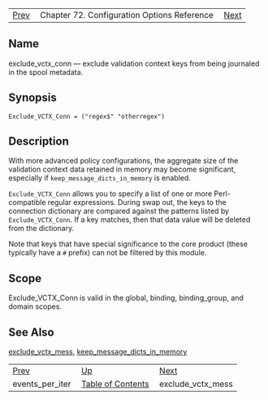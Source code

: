 |     |     |     |
| --- | --- | --- |
| [Prev](conf.ref.events_per_iter)  | Chapter 72. Configuration Options Reference |  [Next](conf.ref.exclude_vctx_mess) |

<a name="conf.ref.exclude_vctx_conn"></a>
## Name

exclude_vctx_conn — exclude validation context keys from being journaled in the spool metadata.

## Synopsis

`Exclude_VCTX_Conn = ("regex$" "otherregex")`

<a name="idp24645824"></a>
## Description

With more advanced policy configurations, the aggregate size of the validation context data retained in memory may become significant, especially if `keep_message_dicts_in_memory` is enabled.

`Exclude_VCTX_Conn` allows you to specify a list of one or more Perl-compatible regular expressions. During swap out, the keys to the connection dictionary are compared against the patterns listed by `Exclude_VCTX_Conn`. If a key matches, then that data value will be deleted from the dictionary.

Note that keys that have special significance to the core product (these typically have a `#` prefix) can not be filtered by this module.

<a name="idp24651184"></a>
## Scope

Exclude_VCTX_Conn is valid in the global, binding, binding_group, and domain scopes.

<a name="idp24653056"></a>
## See Also

[exclude_vctx_mess](conf.ref.exclude_vctx_mess "exclude_vctx_mess"), [keep_message_dicts_in_memory](conf.ref.keep_message_dicts_in_memory "keep_message_dicts_in_memory")

|     |     |     |
| --- | --- | --- |
| [Prev](conf.ref.events_per_iter)  | [Up](config.options.ref) |  [Next](conf.ref.exclude_vctx_mess) |
| events_per_iter  | [Table of Contents](index) |  exclude_vctx_mess |

